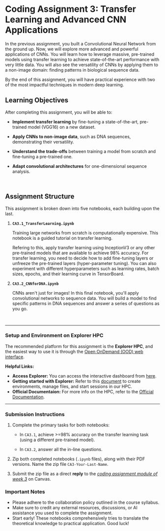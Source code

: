 # Coding Assignment 3: Transfer Learning and Advanced CNN Applications

In the previous assignment, you built a Convolutional Neural Network from the ground up. Now, we will explore more advanced and powerful applications of CNNs. You will learn how to leverage massive, pre-trained models using transfer learning to achieve state-of-the-art performance with very little data. You will also see the versatility of CNNs by applying them to a non-image domain: finding patterns in biological sequence data.

By the end of this assignment, you will have practical experience with two of the most impactful techniques in modern deep learning.


## Learning Objectives

After completing this assignment, you will be able to:

* **Implement transfer learning** by fine-tuning a state-of-the-art, pre-trained model (VGG16) on a new dataset.

* **Apply CNNs to non-image data**, such as DNA sequences, demonstrating their versatility.

* **Understand the trade-offs** between training a model from scratch and fine-tuning a pre-trained one.

* **Adapt convolutional architectures** for one-dimensional sequence analysis.



</br>

## Assignment Structure

This assignment is broken down into five notebooks, each building upon the last.

1.  **`CA3.1_TransferLearning.ipynb`**
    
    Training large networks from scratch is computationally expensive. This notebook is a guided tutorial on transfer learning. 
    
    Refering to this, apply transfer learning using InceptionV3 or any other pre-trained models that are available to achieve 98% accuracy. For transfer learning, you need to decide how to add fine-tuning layers or unfreeze the pre-trained layers (hyper-parameter tuning). You can also experiment with different hyperparameters such as learning rates, batch sizes, epochs, and their learning curve in TensorBoard.


2.  **`CA3.2_CNNforDNA.ipynb`**
    
    CNNs aren't just for images! In this final notebook, you'll apply convolutional networks to sequence data. You will build a model to find specific patterns in DNA sequences and answer a series of questions as you go.


</br>

---

### Setup and Environment on Explorer HPC

The recommended platform for this assignment is the **Explorer HPC**, and the easiest way to use it is through the [Open OnDemand (OOD) web interface](ttps://ood.explorer.northeastern.edu/).

**Helpful Links:**
* **Access Explorer:** You can access the interactive dashboard from [here](https://ood.explorer.northeastern.edu/).
* **Getting started with Explorer:** Refer to this [document](https://docs.google.com/document/d/1nsP4YUBajdM6j3R0tA4gRnwo9qPdRv5gTtXHYdiXCz8/) to create environments, manage files, and start sessions in our HPC. 
* **Official Documentaion:** For more info on the HPC, refer to the [Official Documentation](https://rc-docs.northeastern.edu/en/latest/).


---

### Submission Instructions

1. Complete the primary tasks for both notebooks:

    * In `CA3.1`, achieve >=98% accuracy on the transfer learning task (using a different pre-trained model).

    * In `CA3.2`, answer all the in-line questions.

2. Zip both completed notebooks (`.ipynb` files), along with their PDF versions. Name the zip file `CA3-Your-Last-Name`.

3.  Submit the zip file as a direct **reply** to the [*coding assignment module of week 3*](https://northeastern.instructure.com/courses/226141/discussion_topics/2923188) on Canvas.

### Important Notes

* Please adhere to the collaboration policy outlined in the course syllabus.
* Make sure to credit any external resources, discussions, or AI assistance you used to complete the assignment.
* Start early! These notebooks comprehensively tries to translate the theoretical knowledge to practical application. Good luck!